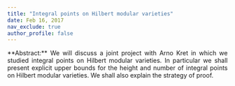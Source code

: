 ```yaml
---
title: "Integral points on Hilbert modular varieties"
date: Feb 16, 2017
nav_exclude: true
author_profile: false
---
```

<div style="text-align: justify !important; text-justify: inter-word;" markdown="1">
**Abstract:** We will discuss a joint project with Arno Kret in which we studied integral points on Hilbert modular varieties. In particular we shall present explicit upper bounds for the height and number of integral points on Hilbert modular varieties. We shall also explain the strategy of proof.
